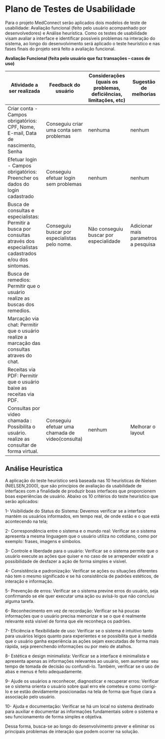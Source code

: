 # Plano de Testes de Usabilidade

Para o projeto MedConnect serão aplicados dois modelos de teste de usabilidade: Avaliação funcional (feito pelo usuário acompanhado por desenvolvedores) e Análise heurística. Como os testes de usabilidade visam avaliar a interface e identificar possíveis problemas na interação do sistema, ao longo do desenvolvimento será aplicado o teste heurístico e nas fases finais do projeto será feito a avaliação funcional.

**Avaliação Funcional (feita pelo usuário que faz transações – casos de uso)**

| Atividade a ser realizada | Feedback do usuário | Considerações (quais os problemas, deficiências, limitações, etc) | Sugestão de melhorias |
|--------------------|------------------------------------|------------------------------------|------------------------------------|
| Criar conta - Campos obrigatórios: CPF, Nome, E-mail, Data de nascimento, Senha | Conseguiu criar uma conta sem problemas | nenhuma | nenhum | 
| Efetuar login - Campos obrigatórios: Preencher os dados do login cadastrado | Conseguiu efetuar login sem problemas | nenhum | nenhum | 
| Busca de consultas e especialistas: Permitir a busca por consultas através dos especialistas cadastrados e/ou dos sintomas. | Conseguiu buscar por especialistas pelo nome. | Não conseguiu buscar por especialidade | Adicionar mais parametros a pesquisa |
| Busca de  remedios: Permitir que o usuário realize as buscas dos remedios. |  |  |  |
| Marcação via chat: Permitir que o usuário realize a marcação das consultas atraves do chat. |  |  |  |
| Receitas via PDF: Permitir que o usuário baixe as receitas via PDF. |  |  |  |
| Consultas por video chamada : Possibilita o usuário. realize as consultar de forma virtual. | Conseguiu efetuar uma chamada de video(consulta) | nenhum | Melhorar o layout |


## Análise Heurística

A aplicação do teste heurístico será baseada nas 10 heurísticas de Nielsen (NIELSEN,2000), que são princípios de avaliação da usabilidade de interfaces com a finalidade de produzir boas interfaces que proporcionem boas experiências de usuário. Abaixo os 10 critérios do teste heurístico que serão aplicados:

1- Visibilidade do Status do Sistema:
Devemos verificar se a interface mantém os usuários informados, em tempo real, de onde estão e o que está acontecendo na tela;

2- Correspondência entre o sistema e o mundo real:
Verificar se o sistema apresenta a mesma linguagem que o usuário utiliza no cotidiano, como por exemplo: frases, imagens e símbolos.

3- Controle e liberdade para o usuário:
Verificar se o sistema permite que o usuário execute as ações que quiser e no caso de se arrepender existir a possibilidade de desfazer a ação de forma simples e visível.

4- Consistência e padronização:
Verificar se ações ou situações diferentes não tem o mesmo significado e se há consistência de padrões estéticos, de interação e informação.

5- Prevenção de erros:
Verificar se o sistema previne erros do usuário, seja confirmando se ele quer executar uma ação ou avisá-lo que não concluiu alguma tarefa.

6- Reconhecimento em vez de recordação:
Verificar se há poucas informações que o usuário precisa memorizar e se o que é realmente relevante está visível de forma que ele reconheça os padrões.

7- Eficiência e flexibilidade de uso:
Verificar se o sistema é intuitivo tanto para usuários leigos quanto para experientes e se possibilita que à medida que o usuário ganha experiência as ações sejam executadas de forma mais rápida, seja preenchendo informações ou por meio de atalhos.

8- Estética e design minimalista:
Verificar se a interface é minimalista e apresenta apenas as informações relevantes ao usuário, sem aumentar seu tempo de tomada de decisão ou confundi-lo. Também, verificar se o uso de abas e menus é feito adequadamente.

9- Ajude os usuários a reconhecer, diagnosticar e recuperar erros:
Verificar se o sistema orienta o usuário sobre qual erro ele cometeu e como corrigi-lo e se estão devidamente posicionadas na tela de forma que fique clara a associação pelo usuário.

10- Ajuda e documentação:
Verificar se há um local no sistema destinado para auxiliar e documentar as informações fundamentais sobre o sistema e seu funcionamento de forma simples e objetiva.

Dessa forma, busca-se ao longo do desenvolvimento prever e eliminar os principais problemas de interação que podem ocorrer na solução. 
